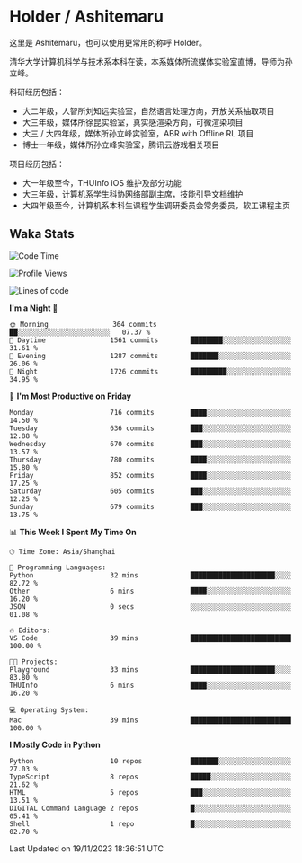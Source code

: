 # Holder / Ashitemaru

这里是 Ashitemaru，也可以使用更常用的称呼 Holder。

清华大学计算机科学与技术系本科在读，本系媒体所流媒体实验室直博，导师为孙立峰。

科研经历包括：

- 大二年级，人智所刘知远实验室，自然语言处理方向，开放关系抽取项目
- 大三年级，媒体所徐昆实验室，真实感渲染方向，可微渲染项目
- 大三 / 大四年级，媒体所孙立峰实验室，ABR with Offline RL 项目
- 博士一年级，媒体所孙立峰实验室，腾讯云游戏相关项目

项目经历包括：

- 大一年级至今，THUInfo iOS 维护及部分功能
- 大三年级，计算机系学生科协网络部副主席，技能引导文档维护
- 大四年级至今，计算机系本科生课程学生调研委员会常务委员，软工课程主页

## Waka Stats

<!--START_SECTION:waka-->
![Code Time](http://img.shields.io/badge/Code%20Time-1%2C019%20hrs%2037%20mins-blue)

![Profile Views](http://img.shields.io/badge/Profile%20Views-56-blue)

![Lines of code](https://img.shields.io/badge/From%20Hello%20World%20I%27ve%20Written-3.3%20million%20lines%20of%20code-blue)

**I'm a Night 🦉** 

```text
🌞 Morning                364 commits         ██░░░░░░░░░░░░░░░░░░░░░░░   07.37 % 
🌆 Daytime                1561 commits        ████████░░░░░░░░░░░░░░░░░   31.61 % 
🌃 Evening                1287 commits        ███████░░░░░░░░░░░░░░░░░░   26.06 % 
🌙 Night                  1726 commits        █████████░░░░░░░░░░░░░░░░   34.95 % 
```
📅 **I'm Most Productive on Friday** 

```text
Monday                   716 commits         ████░░░░░░░░░░░░░░░░░░░░░   14.50 % 
Tuesday                  636 commits         ███░░░░░░░░░░░░░░░░░░░░░░   12.88 % 
Wednesday                670 commits         ███░░░░░░░░░░░░░░░░░░░░░░   13.57 % 
Thursday                 780 commits         ████░░░░░░░░░░░░░░░░░░░░░   15.80 % 
Friday                   852 commits         ████░░░░░░░░░░░░░░░░░░░░░   17.25 % 
Saturday                 605 commits         ███░░░░░░░░░░░░░░░░░░░░░░   12.25 % 
Sunday                   679 commits         ███░░░░░░░░░░░░░░░░░░░░░░   13.75 % 
```


📊 **This Week I Spent My Time On** 

```text
🕑︎ Time Zone: Asia/Shanghai

💬 Programming Languages: 
Python                   32 mins             █████████████████████░░░░   82.72 % 
Other                    6 mins              ████░░░░░░░░░░░░░░░░░░░░░   16.20 % 
JSON                     0 secs              ░░░░░░░░░░░░░░░░░░░░░░░░░   01.08 % 

🔥 Editors: 
VS Code                  39 mins             █████████████████████████   100.00 % 

🐱‍💻 Projects: 
Playground               33 mins             █████████████████████░░░░   83.80 % 
THUInfo                  6 mins              ████░░░░░░░░░░░░░░░░░░░░░   16.20 % 

💻 Operating System: 
Mac                      39 mins             █████████████████████████   100.00 % 
```

**I Mostly Code in Python** 

```text
Python                   10 repos            ███████░░░░░░░░░░░░░░░░░░   27.03 % 
TypeScript               8 repos             █████░░░░░░░░░░░░░░░░░░░░   21.62 % 
HTML                     5 repos             ███░░░░░░░░░░░░░░░░░░░░░░   13.51 % 
DIGITAL Command Language 2 repos             █░░░░░░░░░░░░░░░░░░░░░░░░   05.41 % 
Shell                    1 repo              █░░░░░░░░░░░░░░░░░░░░░░░░   02.70 % 
```




 Last Updated on 19/11/2023 18:36:51 UTC
<!--END_SECTION:waka-->

<!--
**Ashitemaru/Ashitemaru** is a ✨ _special_ ✨ repository because its `README.md` (this file) appears on your GitHub profile.

Here are some ideas to get you started:

- 🔭 I’m currently working on ...
- 🌱 I’m currently learning ...
- 👯 I’m looking to collaborate on ...
- 🤔 I’m looking for help with ...
- 💬 Ask me about ...
- 📫 How to reach me: ...
- 😄 Pronouns: ...
- ⚡ Fun fact: ...
-->
